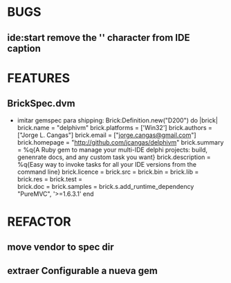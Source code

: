 # BUGS

## ide:start remove the '\' character from IDE caption

# FEATURES

## BrickSpec.dvm
-   imitar gemspec para shipping:
        Brick:Definition.new("D200") do |brick|
            brick.name        = "delphivm"
            brick.platforms   = ['Win32']
            brick.authors     = ["Jorge L. Cangas"]
            brick.email       = ["jorge.cangas@gmail.com"]
            brick.homepage    = "http://github.com/jcangas/delphivm"
            brick.summary     = %q{A Ruby gem to manage your multi-IDE delphi projects: build, genenrate docs, and any custom task you want}
            brick.description = %q{Easy way to invoke tasks for all your IDE versions from the command line}
            brick.licence   =
            brick.src   =
            brick.bin   =
            brick.lib   =
            brick.res   =
            brick.test  =  
            brick.doc   =
            brick.samples     =
            brick.s.add_runtime_dependency "PureMVC", '>=1.6.3.1'
        end

# REFACTOR

## move vendor to spec dir
## extraer Configurable a nueva gem
